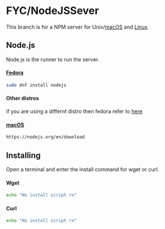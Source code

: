 # FYC/NodeJSSever
This branch is for a NPM server for Unix/[macOS](https://www.apple.com/macos) and [Linux](https://github.com/torvalds/linux).

## Node.js
Node.js is the runner to run the server.
#### [Fedora](https://fedoraproject.org/)

```bash
sudo dnf install nodejs
```

#### Other distros
if you are using a differnt distro then fedora refer to [here](https://nodejs.org/en/download)

#### [macOS](https://www.apple.com/macos)

```bash
https://nodejs.org/en/download
```

## Installing
Open a terminal and enter the install command for wget or curl.

#### Wget
```bash
echo "No install script rn"
```
#### Curl
```bash
echo "No install script rn"
```
